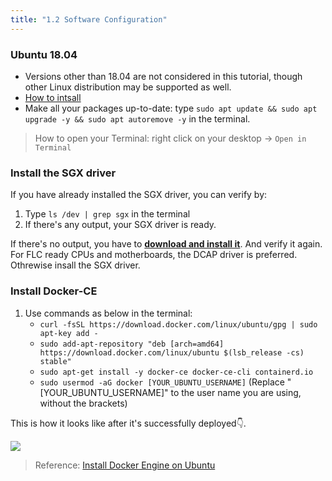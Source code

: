 ```yaml
---
title: "1.2 Software Configuration"
---
```


### Ubuntu 18.04

- Versions other than 18.04 are not considered in this tutorial, though other Linux distribution may be supported as well.
- [How to intsall](https://phoenixnap.com/kb/how-to-install-ubuntu-18-04)
- Make all your packages up-to-date: type `sudo apt update && sudo apt upgrade -y && sudo apt autoremove -y` in the terminal.

> How to open your Terminal: right click on your desktop → `Open in Terminal`

### Install the SGX driver

If you have already installed the SGX driver, you can verify by:

1. Type  `ls /dev | grep sgx` in the terminal
2. If there's any output, your SGX driver is ready.

If there's no output, you have to [**download and install it**](https://01.org/intel-software-guard-extensions/downloads). And verify it again. For FLC ready CPUs and motherboards, the DCAP driver is preferred. Othrewise insall the SGX driver.

### Install Docker-CE

1. Use commands as below in the terminal:
    - `curl -fsSL https://download.docker.com/linux/ubuntu/gpg | sudo apt-key add -`
    - `sudo add-apt-repository "deb [arch=amd64] https://download.docker.com/linux/ubuntu $(lsb_release -cs) stable"`
    - `sudo apt-get install -y docker-ce docker-ce-cli containerd.io`
    - `sudo usermod -aG docker [YOUR_UBUNTU_USERNAME]` (Replace "[YOUR_UBUNTU_USERNAME]" to the user name you are using, without the brackets)

This is how it looks like after it's successfully deployed👇.

![](/images/docs/poc3/1.2.png)

> Reference: [Install Docker Engine on Ubuntu](https://docs.docker.com/engine/install/ubuntu/)
